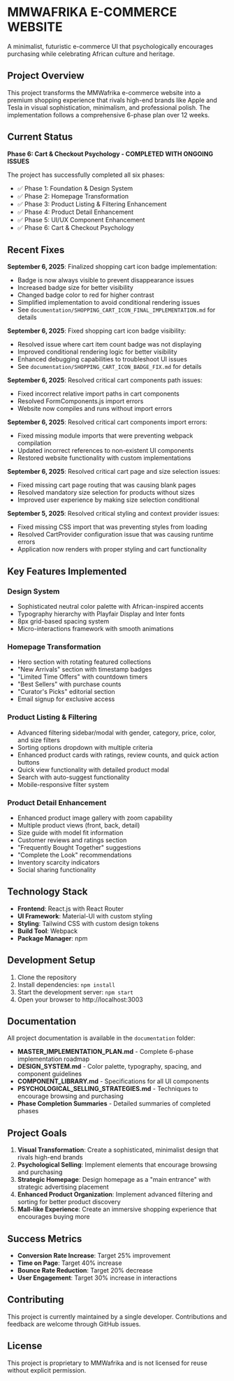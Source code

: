 # MMWAFRIKA E-COMMERCE WEBSITE

A minimalist, futuristic e-commerce UI that psychologically encourages purchasing while celebrating African culture and heritage.

## Project Overview

This project transforms the MMWafrika e-commerce website into a premium shopping experience that rivals high-end brands like Apple and Tesla in visual sophistication, minimalism, and professional polish. The implementation follows a comprehensive 6-phase plan over 12 weeks.

## Current Status

**Phase 6: Cart & Checkout Psychology - COMPLETED WITH ONGOING ISSUES**

The project has successfully completed all six phases:
- ✅ Phase 1: Foundation & Design System
- ✅ Phase 2: Homepage Transformation
- ✅ Phase 3: Product Listing & Filtering Enhancement
- ✅ Phase 4: Product Detail Enhancement
- ✅ Phase 5: UI/UX Component Enhancement
- ✅ Phase 6: Cart & Checkout Psychology

## Recent Fixes

**September 6, 2025**: Finalized shopping cart icon badge implementation:
- Badge is now always visible to prevent disappearance issues
- Increased badge size for better visibility
- Changed badge color to red for higher contrast
- Simplified implementation to avoid conditional rendering issues
- See `documentation/SHOPPING_CART_ICON_FINAL_IMPLEMENTATION.md` for details

**September 6, 2025**: Fixed shopping cart icon badge visibility:
- Resolved issue where cart item count badge was not displaying
- Improved conditional rendering logic for better visibility
- Enhanced debugging capabilities to troubleshoot UI issues
- See `documentation/SHOPPING_CART_ICON_BADGE_FIX.md` for details

**September 6, 2025**: Resolved critical cart components path issues:
- Fixed incorrect relative import paths in cart components
- Resolved FormComponents.js import errors
- Website now compiles and runs without import errors

**September 6, 2025**: Resolved critical cart components import errors:
- Fixed missing module imports that were preventing webpack compilation
- Updated incorrect references to non-existent UI components
- Restored website functionality with custom implementations

**September 6, 2025**: Resolved critical cart page and size selection issues:
- Fixed missing cart page routing that was causing blank pages
- Resolved mandatory size selection for products without sizes
- Improved user experience by making size selection conditional

**September 5, 2025**: Resolved critical styling and context provider issues:
- Fixed missing CSS import that was preventing styles from loading
- Resolved CartProvider configuration issue that was causing runtime errors
- Application now renders with proper styling and cart functionality

## Key Features Implemented

### Design System
- Sophisticated neutral color palette with African-inspired accents
- Typography hierarchy with Playfair Display and Inter fonts
- 8px grid-based spacing system
- Micro-interactions framework with smooth animations

### Homepage Transformation
- Hero section with rotating featured collections
- "New Arrivals" section with timestamp badges
- "Limited Time Offers" with countdown timers
- "Best Sellers" with purchase counts
- "Curator's Picks" editorial section
- Email signup for exclusive access

### Product Listing & Filtering
- Advanced filtering sidebar/modal with gender, category, price, color, and size filters
- Sorting options dropdown with multiple criteria
- Enhanced product cards with ratings, review counts, and quick action buttons
- Quick view functionality with detailed product modal
- Search with auto-suggest functionality
- Mobile-responsive filter system

### Product Detail Enhancement
- Enhanced product image gallery with zoom capability
- Multiple product views (front, back, detail)
- Size guide with model fit information
- Customer reviews and ratings section
- "Frequently Bought Together" suggestions
- "Complete the Look" recommendations
- Inventory scarcity indicators
- Social sharing functionality

## Technology Stack

- **Frontend**: React.js with React Router
- **UI Framework**: Material-UI with custom styling
- **Styling**: Tailwind CSS with custom design tokens
- **Build Tool**: Webpack
- **Package Manager**: npm

## Development Setup

1. Clone the repository
2. Install dependencies: `npm install`
3. Start the development server: `npm start`
4. Open your browser to http://localhost:3003

## Documentation

All project documentation is available in the `documentation` folder:

- **MASTER_IMPLEMENTATION_PLAN.md** - Complete 6-phase implementation roadmap
- **DESIGN_SYSTEM.md** - Color palette, typography, spacing, and component guidelines
- **COMPONENT_LIBRARY.md** - Specifications for all UI components
- **PSYCHOLOGICAL_SELLING_STRATEGIES.md** - Techniques to encourage browsing and purchasing
- **Phase Completion Summaries** - Detailed summaries of completed phases

## Project Goals

1. **Visual Transformation**: Create a sophisticated, minimalist design that rivals high-end brands
2. **Psychological Selling**: Implement elements that encourage browsing and purchasing
3. **Strategic Homepage**: Design homepage as a "main entrance" with strategic advertising placement
4. **Enhanced Product Organization**: Implement advanced filtering and sorting for better product discovery
5. **Mall-like Experience**: Create an immersive shopping experience that encourages buying more

## Success Metrics

- **Conversion Rate Increase**: Target 25% improvement
- **Time on Page**: Target 40% increase
- **Bounce Rate Reduction**: Target 20% decrease
- **User Engagement**: Target 30% increase in interactions

## Contributing

This project is currently maintained by a single developer. Contributions and feedback are welcome through GitHub issues.

## License

This project is proprietary to MMWafrika and is not licensed for reuse without explicit permission.